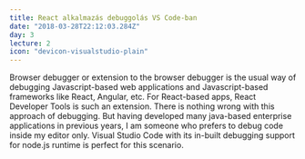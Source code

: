 ```yaml
---
title: React alkalmazás debuggolás VS Code-ban
date: "2018-03-28T22:12:03.284Z"
day: 3
lecture: 2
icon: "devicon-visualstudio-plain"
---
```


Browser debugger or extension to the browser debugger is the usual way of debugging Javascript-based web applications and Javascript-based frameworks like React, Angular, etc. For React-based apps, React Developer Tools is such an extension. There is nothing wrong with this approach of debugging. But having developed many java-based enterprise applications in previous years, I am someone who prefers to debug code inside my editor only. Visual Studio Code with its in-built debugging support for node.js runtime is perfect for this scenario. 
